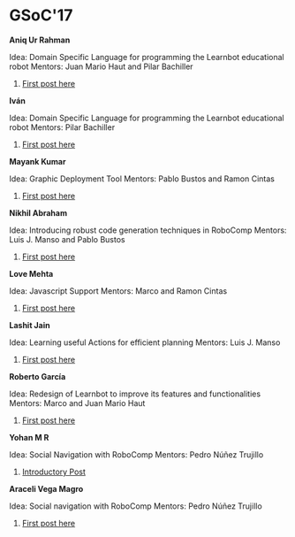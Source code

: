 # GSoC'17

**Aniq Ur Rahman**

Idea: Domain Specific Language for programming the Learnbot educational robot
Mentors: Juan Mario Haut and Pilar Bachiller

1.  [First post here](/web/gsoc/2017/aniq/post1)

**Iván**

Idea: Domain Specific Language for programming the Learnbot educational robot
Mentors: Pilar Bachiller

1.  [First post here](/web/gsoc/2017/ivan/post1)

**Mayank Kumar**

Idea: Graphic Deployment Tool
Mentors: Pablo Bustos and Ramon Cintas 

1.  [First post here](/web/gsoc/2017/mayank/post1)

**Nikhil Abraham**

Idea: Introducing robust code generation techniques in RoboComp
Mentors: Luis J. Manso and Pablo Bustos

1.  [First post here](/web/gsoc/2017/nikhil/post1)

**Love Mehta**

Idea: Javascript Support
Mentors: Marco and Ramon Cintas

1.  [First post here](/web/gsoc/2017/love/post1)

**Lashit Jain**

Idea: Learning useful Actions for efficient planning
Mentors: Luis J. Manso

1.  [First post here](/web/gsoc/2017/lashit/post1)

**Roberto García**

Idea: Redesign of Learnbot to improve its features and functionalities
Mentors: Marco and Juan Mario Haut

1.  [First post here](/web/gsoc/2017/brickbit/post1)

**Yohan M R**

Idea: Social Navigation with RoboComp
Mentors: Pedro Núñez Trujillo

1.  [Introductory Post](https://robocomp.github.io/web/gsoc/2017/yohan/post1)

**Araceli Vega Magro**

Idea: Social navigation with RoboComp
Mentors: Pedro Núñez Trujillo

1.  [First post here](/web/gsoc/2017/araceli/post1)



